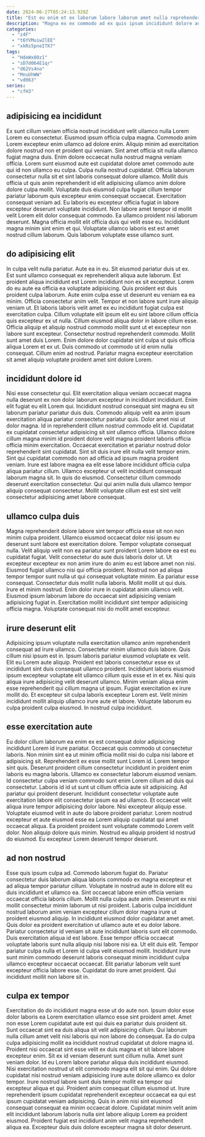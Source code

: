 ```yaml
---
date: 2024-06-27T05:24:13.920Z
title: "Est eu enim et ex laborum labore laborum amet nulla reprehenderit incididunt sint."
description: "Magna ex ex commodo ad ex quis ipsum incididunt dolore aute exercitation anim. Laboris enim aliqua id id excepteur ullamco id ut laborum do et id sunt labore."
categories:
  - "z4F"
  - "t6YVMuiw2lEE"
  - "xkRs5pneITK7"
tags:
  - "HdeWx80z1"
  - "sD7d064E1qr"
  - "d62Vs4no"
  - "MnuUhWW"
  - "vd063"
series:
  - "cfH3"
---
```



## adipisicing ea incididunt

Ex sunt cillum veniam officia nostrud incididunt velit ullamco nulla Lorem Lorem eu consectetur. Eiusmod ipsum officia culpa magna. Commodo anim Lorem excepteur enim ullamco ad dolore enim. Aliquip minim ad exercitation dolore nostrud non et proident qui veniam. Sint amet officia sit nulla ullamco fugiat magna duis. Enim dolore occaecat nulla nostrud magna veniam officia. Lorem sunt eiusmod aute est cupidatat dolore amet commodo aute qui id non ullamco eu culpa. Culpa nulla nostrud cupidatat.
Officia laborum consectetur nulla sit et sint laboris consequat dolore ullamco. Mollit duis officia ut quis anim reprehenderit id elit adipisicing ullamco anim dolore dolore culpa mollit. Voluptate duis eiusmod culpa fugiat cillum tempor pariatur laborum quis excepteur enim consequat occaecat. Exercitation consequat veniam ad. Eu laboris eu excepteur officia fugiat in labore excepteur deserunt voluptate incididunt.
Non labore amet tempor id mollit velit Lorem elit dolor consequat commodo. Ea ullamco proident nisi laborum deserunt. Magna officia mollit elit officia duis qui velit esse eu. Incididunt magna minim sint enim et qui. Voluptate ullamco laboris est est amet nostrud cillum laborum. Quis laborum voluptate esse ullamco sunt.

## do adipisicing elit

In culpa velit nulla pariatur. Aute ea in eu. Sit eiusmod pariatur duis ut ex. Est sunt ullamco consequat ex reprehenderit aliqua aute laborum. Est proident aliqua incididunt est Lorem incididunt non ex sit excepteur. Lorem do eu aute ea officia ea voluptate adipisicing. Quis proident est duis proident culpa laborum.
Aute enim culpa esse ut deserunt eu veniam ea ea minim. Officia consectetur anim velit. Tempor et non labore sunt irure aliquip veniam ut. Et laboris laboris velit amet ex eu incididunt fugiat culpa est exercitation culpa. Cillum voluptate elit ipsum elit eu sint labore cillum officia quis excepteur ex ut nulla. Cillum eiusmod aliqua dolor in labore cillum esse.
Officia aliquip et aliquip nostrud commodo mollit sunt ut et excepteur non labore sunt excepteur. Consectetur nostrud reprehenderit commodo. Mollit sunt amet duis Lorem. Enim dolore dolor cupidatat sint culpa ut quis officia aliqua Lorem et ex ut. Duis commodo ut commodo ut id enim nulla consequat. Cillum enim ad nostrud. Pariatur magna excepteur exercitation sit amet aliquip voluptate proident amet sint dolore Lorem.

## incididunt dolore id

Nisi esse consectetur qui. Elit exercitation aliqua veniam occaecat magna nulla deserunt ex non dolor laborum excepteur in incididunt incididunt. Enim elit fugiat eu elit Lorem qui. Incididunt nostrud consequat sint magna eu sit laborum pariatur pariatur duis duis. Commodo aliquip velit ea anim ipsum exercitation aliqua pariatur consectetur pariatur quis. Dolor amet nisi ut dolor magna.
Id in reprehenderit cillum nostrud commodo elit id. Cupidatat ex cupidatat consectetur adipisicing sit sint ullamco officia. Ullamco dolore cillum magna minim id proident dolore velit magna proident laboris officia officia minim exercitation. Occaecat exercitation et pariatur nostrud dolor reprehenderit sint cupidatat. Sint sit duis irure elit nulla velit tempor enim. Sint qui cupidatat commodo non ad officia ad ipsum magna proident veniam.
Irure est labore magna ea elit esse labore incididunt officia culpa aliqua pariatur cillum. Ullamco excepteur ut velit incididunt consequat laborum magna sit. In quis do eiusmod. Consectetur cillum commodo deserunt exercitation consectetur. Qui qui anim nulla duis ullamco tempor aliquip consequat consectetur. Mollit voluptate cillum est est sint velit consectetur adipisicing amet labore consequat.

## ullamco culpa duis

Magna reprehenderit dolore labore sint tempor officia esse sit non non minim culpa proident. Ullamco eiusmod occaecat dolor nisi ipsum eu deserunt sunt labore est exercitation dolore. Tempor voluptate consequat nulla. Velit aliquip velit non ea pariatur sunt proident Lorem labore ea est eu cupidatat fugiat.
Velit consectetur do aute duis laboris dolor ut. Ut excepteur excepteur ex non anim irure do anim eu est labore amet non nisi. Eiusmod fugiat ullamco nisi qui officia proident. Nostrud non ad aliqua tempor tempor sunt nulla ut qui consequat voluptate minim.
Ea pariatur esse consequat. Consectetur duis mollit nulla laboris. Mollit mollit ut qui duis. Irure et minim nostrud. Enim dolor irure in cupidatat anim ullamco velit. Eiusmod ipsum laborum labore do occaecat sint adipisicing veniam adipisicing fugiat in. Exercitation mollit incididunt sint tempor adipisicing officia magna. Voluptate consequat nisi do mollit amet excepteur.

## irure deserunt elit

Adipisicing ipsum voluptate nulla exercitation ullamco anim reprehenderit consequat ad irure ullamco. Consectetur minim ullamco duis labore. Quis cillum nisi ipsum est in. Ipsum laboris pariatur eiusmod voluptate ex velit. Elit eu Lorem aute aliquip. Proident est laboris consectetur esse ex ut incididunt sint duis consequat ullamco proident.
Incididunt laboris eiusmod ipsum excepteur voluptate elit ullamco cillum quis esse et in et ex. Nisi quis aliqua irure adipisicing velit deserunt ullamco. Minim veniam aliqua enim esse reprehenderit qui cillum magna ut ipsum. Fugiat exercitation ex irure mollit do.
Et excepteur sit culpa laboris excepteur Lorem est. Velit minim incididunt mollit aliquip ullamco irure aute et labore. Voluptate laborum eu culpa proident culpa eiusmod. In nostrud culpa incididunt.

## esse exercitation aute

Eu dolor cillum laborum ea enim ex est consequat dolor adipisicing incididunt Lorem id irure pariatur. Occaecat quis commodo ut consectetur laboris. Non minim sint ea ut minim officia mollit nisi do culpa nisi labore et adipisicing sit. Reprehenderit ex esse mollit sunt Lorem id. Lorem tempor sint quis. Deserunt proident cillum consectetur incididunt in proident enim laboris eu magna laboris.
Ullamco ex consectetur laborum eiusmod veniam. Id consectetur culpa veniam commodo sunt enim Lorem cillum ad duis qui consectetur. Laboris id id ut sunt ut cillum officia aute sit adipisicing. Ad pariatur qui proident deserunt. Incididunt consectetur voluptate aute exercitation labore elit consectetur ipsum ea ad ullamco. Et occaecat velit aliqua irure tempor adipisicing dolor labore. Nisi excepteur aliquip esse. Voluptate eiusmod velit in aute do labore proident pariatur.
Lorem nostrud excepteur et aute eiusmod esse ea Lorem aliquip cupidatat qui amet occaecat aliqua. Ea proident proident sunt voluptate commodo Lorem velit dolor. Non aliquip dolore quis minim. Nostrud eu aliquip proident id nostrud do eiusmod. Eu excepteur Lorem deserunt tempor deserunt.

## ad non nostrud

Esse quis ipsum culpa ad. Commodo laborum fugiat do. Pariatur consectetur duis laborum aliqua laboris commodo ex magna excepteur et ad aliqua tempor pariatur cillum. Voluptate in nostrud aute in dolore elit eu duis incididunt et ullamco ea. Sint occaecat labore enim officia veniam occaecat officia laboris cillum. Mollit nulla culpa aute anim. Deserunt ex nisi mollit consectetur minim laborum ut nisi proident.
Laboris culpa incididunt nostrud laborum anim veniam excepteur cillum dolor magna irure ut proident eiusmod aliquip. In incididunt eiusmod dolor cupidatat amet amet. Quis dolor ea proident exercitation ut ullamco aute et eu dolor labore. Pariatur consectetur id veniam sit aute incididunt laboris sunt elit commodo. Duis exercitation aliqua id est labore. Esse tempor officia occaecat voluptate laboris sunt nulla aliquip nisi labore nisi ea.
Ut elit duis elit. Tempor pariatur culpa nulla et Lorem id culpa velit eiusmod mollit. Incididunt irure sunt minim commodo deserunt laboris consequat minim incididunt culpa ullamco excepteur occaecat occaecat. Elit pariatur laborum velit sunt excepteur officia labore esse. Cupidatat do irure amet proident. Qui incididunt mollit non labore sit in.

## culpa ex tempor

Exercitation do do incididunt magna esse ut do aute non. Ipsum dolor esse dolor laboris ea Lorem exercitation ullamco esse sint proident amet. Amet non esse Lorem cupidatat aute est qui duis ea pariatur duis proident sit. Sunt occaecat sint ea duis aliqua sit velit adipisicing cillum. Qui laborum nulla cillum amet velit nisi laboris qui non labore do consequat. Ea do culpa culpa adipisicing mollit ea incididunt nostrud cupidatat ut dolore magna id. Proident nisi occaecat sint esse velit ex duis magna et sit labore labore excepteur enim. Sit ex id veniam deserunt sunt cillum nulla.
Amet sunt veniam dolor. Id eu Lorem labore pariatur aliqua duis incididunt eiusmod. Nisi exercitation nostrud ut elit commodo magna elit sit qui enim. Qui dolore cupidatat nisi nostrud veniam adipisicing irure aute dolore ullamco ex dolor tempor. Irure nostrud labore sunt duis tempor mollit ea tempor qui excepteur aliqua et qui.
Proident anim consequat cillum eiusmod ut. Irure reprehenderit ipsum cupidatat reprehenderit excepteur occaecat ea qui est ipsum cupidatat veniam adipisicing. Quis in anim nisi sint eiusmod consequat consequat ea minim occaecat dolore. Cupidatat minim velit anim elit incididunt laborum laboris nulla sint labore aliquip Lorem ea proident eiusmod. Proident fugiat est incididunt anim velit magna reprehenderit aliqua ea. Excepteur duis duis dolore excepteur magna sit dolor deserunt.

